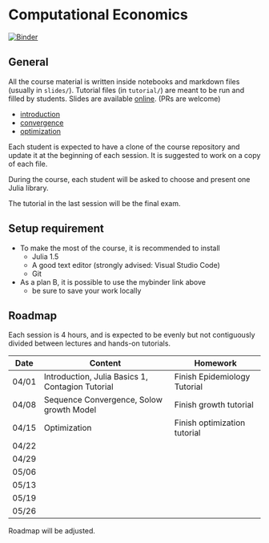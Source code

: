 # Computational Economics

[![Binder](https://mybinder.org/badge_logo.svg)](https://mybinder.org/v2/gh/albop/eco309.git/main?urlpath=lab)

## General

All the course material is written inside notebooks and markdown files (usually in `slides/`). Tutorial files (in `tutorial/`) are meant to be run and filled by students.
Slides are available [online](http://www.mosphere.fr/eco309/slides/). (PRs are welcome)
- [introduction](http://www.mosphere.fr/eco309/slides/)
- [convergence](http://www.mosphere.fr/eco309/slides/convergence/)
- [optimization](http://www.mosphere.fr/eco309/slides/optimization/)

Each student is expected to have a clone of the course repository and update it at the beginning of each session. It is suggested to work on a copy of each file.

During the course, each student will be asked to choose and present one Julia library.

The tutorial in the last session will be the final exam.

## Setup requirement

- To make the most of the course, it is recommended to install
  - Julia 1.5
  - A good text editor (strongly advised: Visual Studio Code)
  - Git
- As a plan B, it is possible to use the mybinder link above
  - be sure to save your work locally

## Roadmap

Each session is 4 hours, and is expected to be evenly but not contiguously divided between lectures and hands-on tutorials.

| Date  | Content                                          | Homework                     |
| ----- | ------------------------------------------------ | ---------------------------- |
| 04/01 | Introduction, Julia Basics 1, Contagion Tutorial | Finish Epidemiology Tutorial |
| 04/08 | Sequence Convergence, Solow growth Model         | Finish growth tutorial       |
| 04/15 | Optimization                                     | Finish optimization tutorial |
| 04/22 |                                                  |                              |
| 04/29 |                                                  |                              |
| 05/06 |                                                  |                              |
| 05/13 |                                                  |                              |
| 05/19 |                                                  |                              |
| 05/26 |                                                  |                              |

Roadmap will be adjusted.
